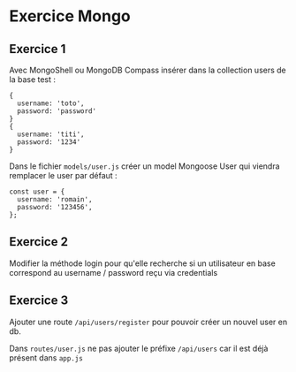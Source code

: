 # Exercice Mongo

## Exercice 1

Avec MongoShell ou MongoDB Compass insérer dans la collection users de la base test :
```
{
  username: 'toto',
  password: 'password'
}
{
  username: 'titi',
  password: '1234'
}
```

Dans le fichier `models/user.js` créer un model Mongoose User qui viendra remplacer le user par défaut :
```
const user = {
  username: 'romain',
  password: '123456',
};
```

## Exercice 2

Modifier la méthode login pour qu'elle recherche si un utilisateur en base correspond au username / password reçu via credentials

## Exercice 3

Ajouter une route `/api/users/register` pour pouvoir créer un nouvel user en db.

Dans `routes/user.js` ne pas ajouter le préfixe `/api/users` car il est déjà présent dans `app.js`
